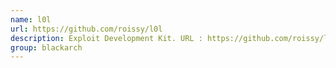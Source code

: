 ```yaml
---
name: l0l
url: https://github.com/roissy/l0l
description: Exploit Development Kit. URL : https://github.com/roissy/l0l Groups : blackarch blackarch-exploitation
group: blackarch
---
```

